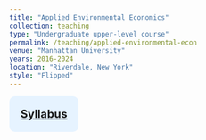 ```yaml
---
title: "Applied Environmental Economics"
collection: teaching
type: "Undergraduate upper-level course"
permalink: /teaching/applied-environmental-econ
venue: "Manhattan University"
years: 2016-2024
location: "Riverdale, New York"
style: "Flipped"
---
```


<!-- Google tag (gtag.js) -->
<script async src="https://www.googletagmanager.com/gtag/js?id=G-Q95WSVMDNZ"></script>
<script>
  window.dataLayer = window.dataLayer || [];
  function gtag(){dataLayer.push(arguments);}
  gtag('js', new Date());

  gtag('config', 'G-Q95WSVMDNZ');
</script>

<div style="background-color: #e6f3ff; padding: 20px; padding-left:20px; border-radius: 10px; text-align: center; font-weight: bold; font-size: 20px; color: #004080; display: inline-block;"> 
<a href="http://jimegon.github.io/files\Econ_432__Spring_2023_Syllabus_González-Ramírez.pdf" target="_blank">Syllabus</a> 
</div>

